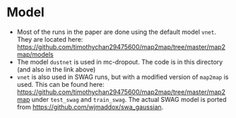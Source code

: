 # Model 
- Most of the runs in the paper are done using the default model `vnet`. They are located here: https://github.com/timothychan29475600/map2map/tree/master/map2map/models
- The model `dustnet` is used in mc-dropout. The code is in this directory (and also in the link above)
- `vnet` is also used in SWAG runs, but with a modified version of `map2map` is used. This can be found here: https://github.com/timothychan29475600/map2map/tree/master/map2map under `test_swag` and `train_swag`. The actual SWAG model is ported from https://github.com/wjmaddox/swa_gaussian.
